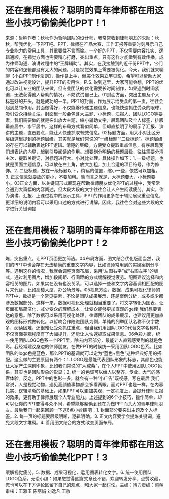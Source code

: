 # 还在套用模板？聪明的青年律师都在用这些小技巧偷偷美化PPT！1

来源：哲响作者：秋秋作为哲响团队的设计师，我常常收到律师朋友的求助：秋秋，帮我优化一下PPT吧。PPT，律师在产品大赛、工作汇报等重要时刻展示自己专业能力的常用工具，其重要性不言而喻。一个好的PPT，不仅需要内容扎实、逻辑通顺，在视觉方面也需要精心打磨，突出重点，只有这样才能做到有效传播，成为律师沟通、演讲过程中的“王牌辅助”。其实，在我接触到的近千份PPT中，它们的内容和逻辑都没有太大的问题，只是视觉效果上需要被优化。今天，我们就来聊聊【小白PPT制作法则】，操作易上手，但美化效果立竿见影，希望可以帮助大家通过改进视觉设计，提升PPT的实用性。P.S. 说到这里，大家可能会想，PPT的优化可以让专业的团队来做。但专业团队的优化需要长时间制作，如果遇到时间紧迫，无法获得他人帮助的情况，不妨试试自己上。01封面方面，突出主题及个人标签好的开头，就是成功的一半。PPT的封面，作为展示给受众的第一页，往往会起到总领作用。封面做得好，不仅能够传递主题信息，也能快速抓住受众的眼球，吸引受众持续关注。封面里一般会包含大主题、小标题、汇报人、团队LOGO等要素，我们需要做的就是突出放大主题，缩小辅助文字，展现团队及个人标签，排版垂直居中，水平居中。这样的布局方式看似简单，但却直接明了的展示了汇报、演讲的主题，直击要点，能让人快速抓取有效信息。02标题方面，用大小对比区分层级这里提到的标题层级，其实就是我们常说的“一级标题”“二级标题”。标题层级的存在可以辅助表达PPT逻辑。清楚的层级，方便受众提取重点信息，有序展现我们想表达的内容，起到引导阅读的作用。想要划分明确的标题层级，往往需要分清主次，提取关键词，对标题进行大、小对比处理。具体操作如下：1.  一级标题，也就是页面主题信息，可以放在左上角，放大加粗，加上合适的项目符号，作为修饰。2.  二级标题，放在一级标题以下，稍远的位置，缩小一些，依然可以加粗。3.  正文信息就要放的更小，不要加粗。简而言之就是，大标题要大，小标题要小。03正文方面，以关键词形式展现在帮助律师朋友优化PPT的过程中，我常常会遇到大篇幅的内容阐述，但大段大段的文字往往会让人产生阅读疲劳。其实，作为演讲、汇报、上课过程中的展示工具，PPT的作用更多在于辅助展现重点信息，更详细的说明内容可以采用口述的方式进行讲解。因此，我往往会对这些大段的文字进行关键词提

# 还在套用模板？聪明的青年律师都在用这些小技巧偷偷美化PPT！2

炼，突出重点，让PPT页面更加简洁。04布局方面，图文结合优化版面当然，我们的PPT中也会存在无法精简的重要文字内容，比如律师常用到的实操案例分享等。遇到这样的情况，我就会调整页面布局，采用“左图右字”或“右图左字”的版式，通过利用图片，增加段间距、行间距的方式缓解视觉疲劳。配图建议选择和内容相关的图片，如果实在没有也没关系，可以选择一些和文字内容基调相匹配的图片来代替，比如高楼大厦、办公场景等。05视觉方面，数据、成果可视化律师的PPT中，数据是一个常见要素，不论是团队成果展示，还是案例分析，或多或少都涉及数据部分。这样一来，数据可视化处理就相当重要了。将文字转化为图表，让页面布局简洁化，减少受众的理解成本，让受众能够更加直观的get到我们想要表达的意思。除了数据可以采用可视化处理，律师团队的成果展示，也建议用更加直观的图标形式做转化。以哲响合作陪跑团队为例，单纯的列举团队名称不仅字数多，阅读困难，还很难让受众抓住重点，但当我们用团队LOGO代替文字名称时，不仅页面美观程度有了大幅提升，还能让人快速抓取成果信息。06色彩方面，统一使用团队LOGO色系一个PPT里，除去内容部分，最能让人直观感受到的就是色彩。我经常建议身边的律师朋友，在做PPT的时候统一采用团队LOGO色系。比如团队的logo色是蓝色，那么PPT的基调就可以定为“蓝色+黑色”这种经典好用的搭配。这么做的主要原因有两个：1.  LOGO是最能代表团队形象的标志，其颜色也能让大家产生深刻印象，比如我们常说的“大成紫”，在个人PPT中使用团队LOGO色系，其实也是团队形象的彰显；2.  统一的色调可以给人以整齐、专业、大气的感官体验。反之，PPT中的色彩一多，就会有一种“小广告”既视感。写在最后   我们常说，人是视觉动物，遇见高颜值事物都会多看两眼。面对PPT也是一样，在内容扎实、逻辑清晰的基础上，如果PPT可以更加美观，一定程度上，会提升律师汇报的效果，更有助于律师展现个人专业能力。上述提到的6个小技巧，操作简单，却可以让你的PPT变得与众不同，希望能够帮助到还在为做PPT而头大的青年律师朋友。最后我们一起来回顾一下这6点小妙招吧：1.  封面部分要突出主题及个人标签。2.  每一页的标题要层级明晰，逻辑明确。3.  正文内容要学会提炼关键词，避免大段文字堆砌。4.  善用图文结合的方式改变页面布局，

# 还在套用模板？聪明的青年律师都在用这些小技巧偷偷美化PPT！3

缓解视觉疲劳。5.  数据、成果可视化，运用图表转化文字。6.  统一使用团队LOGO色系。无讼小编：如果您觉得这篇文章还不错，欢迎转发分享、点赞收藏，您也可以在下方评论区留下自己的观点，和大家一起讨论。主编：靖力责编：梁萌审核：王雅玉 陈丽娟 刘逸凡 王敬

